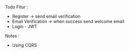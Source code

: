 Todo Fitur : 

- Register -> send email verification
- Email Verification -> when success send welcome email
- Login - JWT


Notes : 

- Using CQRS
